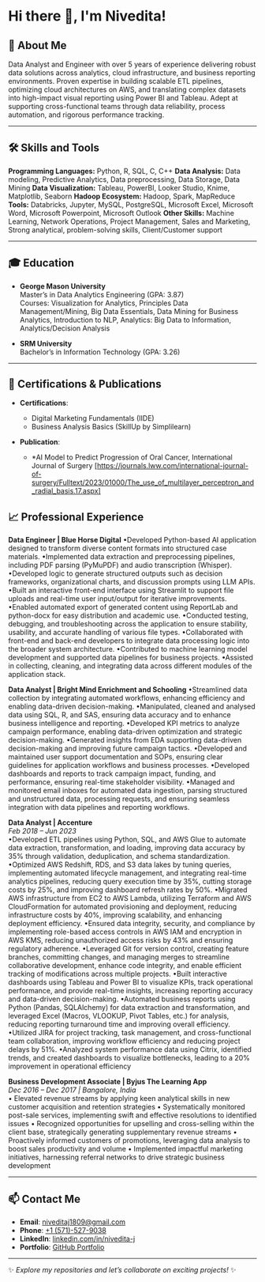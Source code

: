 # Hi there 👋, I'm Nivedita!

## 🌟 About Me
Data Analyst and Engineer with over 5 years of experience delivering robust data solutions across analytics, cloud infrastructure, and business reporting environments. Proven expertise in building scalable ETL pipelines, optimizing cloud architectures on AWS, and translating complex datasets into high-impact visual reporting using Power BI and Tableau. Adept at supporting cross-functional teams through data reliability, process automation, and rigorous performance tracking.

---
## 🛠 Skills and Tools
**Programming Languages:** Python, R, SQL, C, C++
**Data Analysis:** Data modeling, Predictive Analytics, Data preprocessing, Data Storage, Data Mining
**Data Visualization:** Tableau, PowerBI, Looker Studio, Knime, Matplotlib, Seaborn
**Hadoop Ecosystem:** Hadoop, Spark, MapReduce
**Tools:** Databricks, Jupyter, MySQL, PostgreSQL, Microsoft Excel, Microsoft Word, Microsoft Powerpoint, Microsoft Outlook
**Other Skills:** Machine Learning, Network Operations, Project Management, Sales and Marketing, Strong analytical, problem-solving skills,
Client/Customer support

---
## 🎓 Education
- **George Mason University**  
  Master’s in Data Analytics Engineering (GPA: 3.87)  
  Courses: Visualization for Analytics, Principles Data Management/Mining, Big Data Essentials, Data Mining for Business Analytics, Introduction to NLP,
Analytics: Big Data to Information, Analytics/Decision Analysis

- **SRM University**  
  Bachelor’s in Information Technology (GPA: 3.26)
 
---
## 📜 Certifications & Publications
- **Certifications**:  
  - Digital Marketing Fundamentals (IIDE)  
  - Business Analysis Basics (SkillUp by Simplilearn)

- **Publication**:  
  - *AI Model to Predict Progression of Oral Cancer, International Journal of Surgery [https://journals.lww.com/international-journal-of-surgery/Fulltext/2023/01000/The_use_of_multilayer_perceptron_and_radial_basis.17.aspx]

## 📈 Professional Experience
**Data Engineer | Blue Horse Digital** 
•Developed Python-based AI application designed to transform diverse content formats into structured case materials.
•Implemented data extraction and preprocessing pipelines, including PDF parsing (PyMuPDF) and audio transcription (Whisper).
•Developed logic to generate structured outputs such as decision frameworks, organizational charts, and discussion prompts using LLM APIs.
•Built an interactive front-end interface using Streamlit to support file uploads and real-time user input/output for iterative improvements.
•Enabled automated export of generated content using ReportLab and python-docx for easy distribution and academic use.
•Conducted testing, debugging, and troubleshooting across the application to ensure stability, usability, and accurate handling of various file types.
•Collaborated with front-end and back-end developers to integrate data processing logic into the broader system architecture.
•Contributed to machine learning model development and supported data pipelines for business projects.
•Assisted in collecting, cleaning, and integrating data across different modules of the application stack.

**Data Analyst | Bright Mind Enrichment and Schooling** 
•Streamlined data collection by integrating automated workflows, enhancing efficiency and enabling data-driven decision-making.
•Manipulated, cleaned and analysed data using SQL, R, and SAS, ensuring data accuracy and to enhance business intelligence and reporting.
•Developed KPI metrics to analyze campaign performance, enabling data-driven optimization and strategic decision-making.
•Generated insights from EDA supporting data-driven decision-making and improving future campaign tactics.
•Developed and maintained user support documentation and SOPs, ensuring clear guidelines for application workflows and business processes.
•Developed dashboards and reports to track campaign impact, funding, and performance, ensuring real-time stakeholder visibility.
•Managed and monitored email inboxes for automated data ingestion, parsing structured and unstructured data, processing requests, and ensuring seamless integration with data pipelines and reporting workflows.

**Data Analyst | Accenture**  
*Feb 2018 – Jun 2023*  
•Developed ETL pipelines using Python, SQL, and AWS Glue to automate data extraction, transformation, and loading, improving data accuracy by 35% through validation, deduplication, and schema standardization.
•Optimized AWS Redshift, RDS, and S3 data lakes by tuning queries, implementing automated lifecycle management, and integrating real-time analytics pipelines, reducing query execution time by 35%, cutting storage costs by 25%, and improving dashboard refresh rates by 50%. 
•Migrated AWS infrastructure from EC2 to AWS Lambda, utilizing Terraform and AWS CloudFormation for automated provisioning and deployment, reducing infrastructure costs by 40%, improving scalability, and enhancing deployment efficiency.
•Ensured data integrity, security, and compliance by implementing role-based access controls in AWS IAM and encryption in AWS KMS, reducing unauthorized access risks by 43% and ensuring regulatory adherence.
•Leveraged Git for version control, creating feature branches, committing changes, and managing merges to streamline collaborative development, enhance code integrity, and enable efficient tracking of modifications across multiple projects.
•Built interactive dashboards using Tableau and Power BI to visualize KPIs, track operational performance, and provide real-time insights, increasing reporting accuracy and data-driven decision-making.
•Automated business reports using Python (Pandas, SQLAlchemy) for data extraction and transformation, and leveraged Excel (Macros, VLOOKUP, Pivot Tables, etc.) for analysis, reducing reporting turnaround time and improving overall efficiency.
•Utilized JIRA for project tracking, task management, and cross-functional team collaboration, improving workflow efficiency and reducing project delays by 51%.
•Analyzed system performance data using Citrix, identified trends, and created dashboards to visualize bottlenecks, leading to a 20% improvement in operational efficiency

**Business Development Associate | Byjus The Learning App**  
*Dec 2016 – Dec 2017 | Bangalore, India*  
• Elevated revenue streams by applying keen analytical skills in new customer acquisition and retention strategies
• Systematically monitored post-sale services, implementing swift and effective resolutions to identified issues
• Recognized opportunities for upselling and cross-selling within the client base, strategically generating supplementary revenue streams
• Proactively informed customers of promotions, leveraging data analysis to boost sales productivity and volume
• Implemented impactful marketing initiatives, harnessing referral networks to drive strategic business development

---


## 📫 Contact Me
- **Email**: [niveditaj1809@gmail.com](mailto:niveditaj1809@gmail.com)
- **Phone**: [+1 (571)-527-9038](tel:+15715279038)
- **LinkedIn**: [linkedin.com/in/nivedita-j](https://www.linkedin.com/in/nivedita-j/)
- **Portfolio**: [GitHub Portfolio](https://github.com/niveditaj-18)

---

✨ *Explore my repositories and let’s collaborate on exciting projects!* ✨

